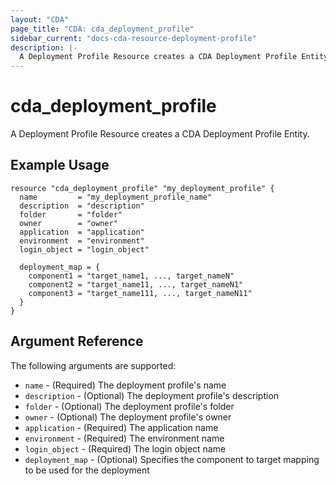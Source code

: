 ```yaml
---
layout: "CDA"
page_title: "CDA: cda_deployment_profile"
sidebar_current: "docs-cda-resource-deployment-profile"
description: |-
  A Deployment Profile Resource creates a CDA Deployment Profile Entity.
---
```


# cda_deployment_profile

A Deployment Profile Resource creates a CDA Deployment Profile Entity.

## Example Usage

```hcl
resource "cda_deployment_profile" "my_deployment_profile" {
  name         = "my_deployment_profile_name"
  description  = "description"
  folder       = "folder"
  owner        = "owner"
  application  = "application"
  environment  = "environment"
  login_object = "login_object"

  deployment_map = { 
    component1 = "target_name1, ..., target_nameN" 
    component2 = "target_name11, ..., target_nameN1"
    component3 = "target_name111, ..., target_nameN11"
  }
}
```

## Argument Reference

The following arguments are supported:

- `name` - (Required) The deployment profile's name
- `description` - (Optional) The deployment profile's description
- `folder` - (Optional) The deployment profile's folder
- `owner` - (Optional) The deployment profile's owner
- `application` - (Required) The application name
- `environment` - (Required) The environment name
- `login_object` - (Required) The login object name
- `deployment_map` - (Optional) Specifies the component to target mapping to be used for the deployment
